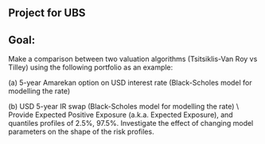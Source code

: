 ## Project for UBS
## Goal:
Make a comparison between two valuation algorithms (Tsitsiklis-Van Roy vs Tilley) using the following portfolio as an example:

(a) 5-year Amarekan option on USD interest rate (Black-Scholes model for modelling the rate)

(b) USD 5-year IR swap (Black-Scholes model for modelling the rate)
\\
Provide Expected Positive Exposure (a.k.a. Expected Exposure), and quantiles profiles of 2.5%, 97.5%. Investigate the effect of changing model parameters on the shape of the risk profiles.

